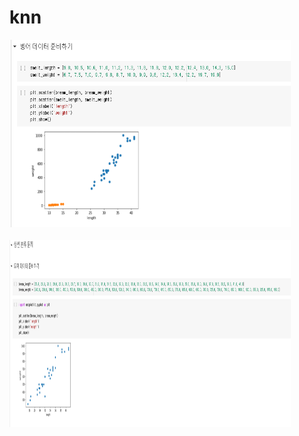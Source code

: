 # knn

<img src="img/bfish.PNG" width="450px" height="300px" title="px(픽셀) 크기 설정" alt=""></img><br/><br/>
<img src="img/dfish.PNG" width="450px" height="300px" title="px(픽셀) 크기 설정" alt=""></img>

